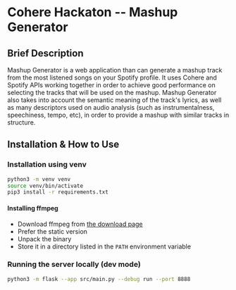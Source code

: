 # Cohere Hackaton -- Mashup Generator

## Brief Description

Mashup Generator is a web application than can generate a mashup track from the most listened songs on your Spotify profile. It uses Cohere and Spotify APIs working together in order to achieve good performance on selecting the tracks that will be used on the mashup. Mashup Generator also takes into account the semantic meaning of the track's lyrics, as well as many descriptors used on audio analysis (such as instrumentalness, speechiness, tempo, etc), in order to provide a mashup with similar tracks in structure.


## Installation & How to Use

### Installation using venv

```bash
python3 -m venv venv
source venv/bin/activate
pip3 install -r requirements.txt
```

#### Installing ffmpeg

- Download ffmpeg from [the download page](https://ffmpeg.org/download.html)
- Prefer the static version
- Unpack the binary
- Store it in a directory listed in the `PATH` environment variable

### Running the server locally (dev mode)

```bash
python3 -m flask --app src/main.py --debug run --port 8888
```
